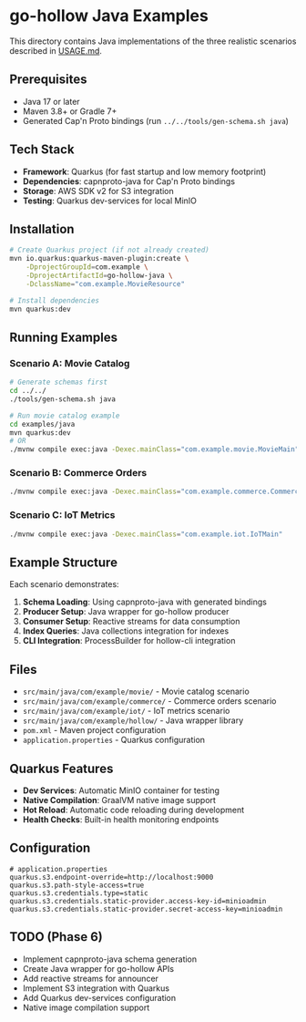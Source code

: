 # go-hollow Java Examples

This directory contains Java implementations of the three realistic scenarios described in [USAGE.md](../../USAGE.md).

## Prerequisites

- Java 17 or later
- Maven 3.8+ or Gradle 7+
- Generated Cap'n Proto bindings (run `../../tools/gen-schema.sh java`)

## Tech Stack

- **Framework**: Quarkus (for fast startup and low memory footprint)
- **Dependencies**: capnproto-java for Cap'n Proto bindings
- **Storage**: AWS SDK v2 for S3 integration
- **Testing**: Quarkus dev-services for local MinIO

## Installation

```bash
# Create Quarkus project (if not already created)
mvn io.quarkus:quarkus-maven-plugin:create \
    -DprojectGroupId=com.example \
    -DprojectArtifactId=go-hollow-java \
    -DclassName="com.example.MovieResource"

# Install dependencies
mvn quarkus:dev
```

## Running Examples

### Scenario A: Movie Catalog

```bash
# Generate schemas first
cd ../../
./tools/gen-schema.sh java

# Run movie catalog example
cd examples/java
mvn quarkus:dev
# OR
./mvnw compile exec:java -Dexec.mainClass="com.example.movie.MovieMain"
```

### Scenario B: Commerce Orders

```bash
./mvnw compile exec:java -Dexec.mainClass="com.example.commerce.CommerceMain"
```

### Scenario C: IoT Metrics

```bash
./mvnw compile exec:java -Dexec.mainClass="com.example.iot.IoTMain"
```

## Example Structure

Each scenario demonstrates:

1. **Schema Loading**: Using capnproto-java with generated bindings
2. **Producer Setup**: Java wrapper for go-hollow producer
3. **Consumer Setup**: Reactive streams for data consumption
4. **Index Queries**: Java collections integration for indexes
5. **CLI Integration**: ProcessBuilder for hollow-cli integration

## Files

- `src/main/java/com/example/movie/` - Movie catalog scenario
- `src/main/java/com/example/commerce/` - Commerce orders scenario  
- `src/main/java/com/example/iot/` - IoT metrics scenario
- `src/main/java/com/example/hollow/` - Java wrapper library
- `pom.xml` - Maven project configuration
- `application.properties` - Quarkus configuration

## Quarkus Features

- **Dev Services**: Automatic MinIO container for testing
- **Native Compilation**: GraalVM native image support
- **Hot Reload**: Automatic code reloading during development
- **Health Checks**: Built-in health monitoring endpoints

## Configuration

```properties
# application.properties
quarkus.s3.endpoint-override=http://localhost:9000
quarkus.s3.path-style-access=true
quarkus.s3.credentials.type=static
quarkus.s3.credentials.static-provider.access-key-id=minioadmin
quarkus.s3.credentials.static-provider.secret-access-key=minioadmin
```

## TODO (Phase 6)

- Implement capnproto-java schema generation
- Create Java wrapper for go-hollow APIs
- Add reactive streams for announcer
- Implement S3 integration with Quarkus
- Add Quarkus dev-services configuration
- Native image compilation support
